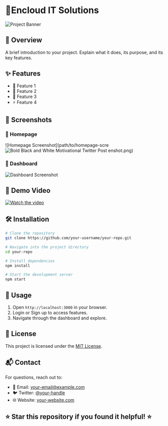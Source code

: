 # 📌Encloud IT Solutions

![Project Banner](path/to/banner-image.png)

## 📖 Overview

A brief introduction to your project. Explain what it does, its purpose, and its key features.

## ✨ Features

- 🚀 Feature 1
- 🎨 Feature 2
- 🔐 Feature 3
- ⚡ Feature 4

## 📸 Screenshots

### 🔹 Homepage
![Homepage Screenshot](path/to/homepage-scre![Bold Black and White Motivational Twitter Post](https://github.com/user-attachments/assets/41b56927-5d1d-4176-b603-3faca687bd37)
enshot.png)

### 🔹 Dashboard
![Dashboard Screenshot](path/to/dashboard-screenshot.png)

## 🎥 Demo Video

[![Watch the video](https://img.youtube.com/vi/VIDEO_ID/maxresdefault.jpg)](https://www.youtube.com/watch?v=VIDEO_ID)

## 🛠️ Installation

```sh
# Clone the repository
git clone https://github.com/your-username/your-repo.git

# Navigate into the project directory
cd your-repo

# Install dependencies
npm install

# Start the development server
npm start
```

## 🚀 Usage

1. Open `http://localhost:3000` in your browser.
2. Login or Sign up to access features.
3. Navigate through the dashboard and explore.


## 📜 License

This project is licensed under the [MIT License](LICENSE).

## 📬 Contact

For questions, reach out to:

- 📧 Email: your-email@example.com
- 🐦 Twitter: [@your-handle](https://twitter.com/your-handle)
- 🌐 Website: [your-website.com](https://your-website.com)

## ⭐ Star this repository if you found it helpful! ⭐
